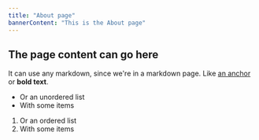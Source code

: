 ```yaml
---
title: "About page"
bannerContent: "This is the About page"
---
```


## The page content can go here

It can use any markdown, since we're in a markdown page. Like [an anchor](https://packtpub.com) or **bold text**.

- Or an unordered list
- With some items

1. Or an ordered list
1. With some items

